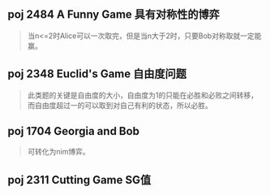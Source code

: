 ## poj 2484 A Funny Game 具有对称性的博弈
>当n<=2时Alice可以一次取完，但是当n大于2时，只要Bob对称取就一定能赢。

## poj 2348 Euclid's Game 自由度问题
>此类题的关键是自由度的大小，自由度为1的只能在必胜和必败之间转移，而自由度超过一的可以取到对自己有利的状态，所以必胜。

## poj 1704 Georgia and Bob
>可转化为nim博弈。

## poj 2311 Cutting Game SG值
